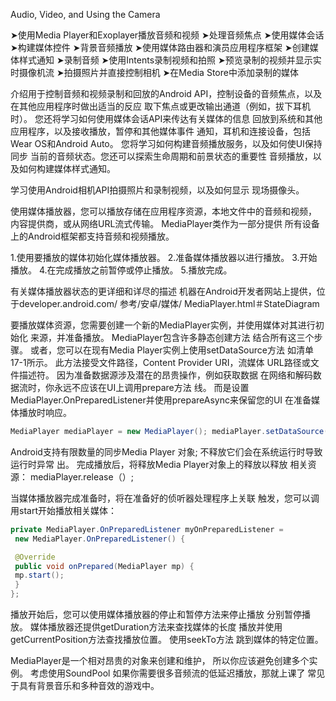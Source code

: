 Audio, Video, and Using the Camera



➤使用Media Player和Exoplayer播放音频和视频
➤处理音频焦点
➤使用媒体会话
➤构建媒体控件
➤背景音频播放
➤使用媒体路由器和演员应用程序框架
➤创建媒体样式通知
➤录制音频
➤使用Intents录制视频和拍照
➤预览录制的视频并显示实时摄像机流
➤拍摄照片并直接控制相机
➤在Media Store中添加录制的媒体



介绍用于控制音频和视频录制和回放的Android API，控制设备的音频焦点，以及在其他应用程序时做出适当的反应
取下焦点或更改输出通道（例如，拔下耳机时）。
您还将学习如何使用媒体会话API来传达有关媒体的信息
回放到系统和其他应用程序，以及接收播放，暂停和其他媒体事件
通知，耳机和连接设备，包括Wear OS和Android Auto。
您将学习如何构建音频播放服务，以及如何使UI保持同步
当前的音频状态。您还可以探索生命周期和前景状态的重要性
音频播放，以及如何构建媒体样式通知。

学习使用Android相机API拍摄照片和录制视频，以及如何显示
现场摄像头。



使用媒体播放器，您可以播放存储在应用程序资源，本地文件中的音频和视频，
内容提供商，或从网络URL流式传输。 MediaPlayer类作为一部分提供
所有设备上的Android框架都支持音频和视频播放。



1.使用要播放的媒体初始化媒体播放器。
2.准备媒体播放器以进行播放。
3.开始播放。
4.在完成播放之前暂停或停止播放。
5.播放完成。

有关媒体播放器状态的更详细和详尽的描述
机器在Android开发者网站上提供，位于developer.android.com/
参考/安卓/媒体/ MediaPlayer.html＃StateDiagram



要播放媒体资源，您需要创建一个新的MediaPlayer实例，并使用媒体对其进行初始化
来源，并准备播放。 MediaPlayer包含许多静态创建方法
结合所有这三个步骤。
或者，您可以在现有Media Player实例上使用setDataSource方法
如清单17-1所示。 此方法接受文件路径，Content Provider URI，流媒体
URL路径或文件描述符。
因为准备数据源涉及潜在的昂贵操作，例如获取数据
在网络和解码数据流时，你永远不应该在UI上调用prepare方法
线。 而是设置MediaPlayer.OnPreparedListener并使用prepareAsync来保留您的UI
在准备媒体播放时响应。

```java
MediaPlayer mediaPlayer = new MediaPlayer(); mediaPlayer.setDataSource("http://site.com/audio/mydopetunes.mp3"); mediaPlayer.setOnPreparedListener(myOnPreparedListener); mediaPlayer.prepareAsync();
```

Android支持有限数量的同步Media Player
对象; 不释放它们会在系统运行时导致运行时异常
出。 完成播放后，将释放Media Player对象上的释放以释放
相关资源：
mediaPlayer.release（）;

当媒体播放器完成准备时，将在准备好的侦听器处理程序上关联
触发，您可以调用start开始播放相关媒体：

```java
private MediaPlayer.OnPreparedListener myOnPreparedListener =
 new MediaPlayer.OnPreparedListener() {

 @Override
 public void onPrepared(MediaPlayer mp) {
 mp.start();
 }
};
```

播放开始后，您可以使用媒体播放器的停止和暂停方法来停止播放
分别暂停播放。
媒体播放器还提供getDuration方法来查找媒体的长度
播放并使用getCurrentPosition方法查找播放位置。 使用seekTo方法
跳到媒体的特定位置。

MediaPlayer是一个相对昂贵的对象来创建和维护，
所以你应该避免创建多个实例。 考虑使用SoundPool
如果你需要很多音频流的低延迟播放，那就上课了
常见于具有背景音乐和多种音效的游戏中。

